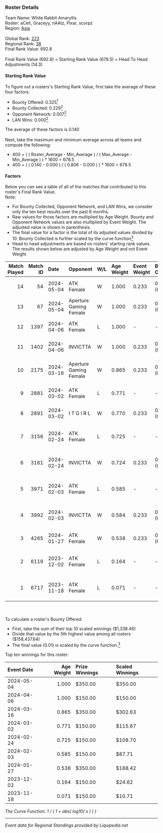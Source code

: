 ### Roster Details<br />
Team Name: White Rabbit Amaryllis<br />
Roster: aCeit, Graceyy, nAAtz, Pixar, scorpz<br />
Region: [Asia]( ../standings_asia.md)<br />
<br />
Global Rank: [223](../standings_global.md)<br />
Regional Rank: [38]( ../standings_asia.md)<br />
Final Rank Value:  692.8<br />
<br />
Final Rank Value (692.8) = Starting Rank Value (678.5) + Head To Head Adjustments (14.3)<br />

#### Starting Rank Value<br />
To figure out a rosters's Starting Rank Value, first take the average of these four factors:<br />
- Bounty Offered: 0.325[<sup>1</sup>](#table2)
- Bounty Collected: 0.229[<sup>2</sup>](#table1)
- Opponent Network: 0.007[<sup>2</sup>](#table1)
- LAN Wins: 0.000[<sup>2</sup>](#table1)

The average of these factors is 0.140<br />
<br />
Next, take the maximum and minimum average across all teams and compute the following:<br />
- 400 + ( ( Roster_Average - Min_Average ) / ( Max_Average - Min_Average ) ) * 1600 = 678.5
- 400 + ( ( 0.140 - 0.000 ) / ( 0.806 - 0.000 ) ) * 1600 = 678.5


#### Factors<br />
Below you can see a table of all of the matches that contributed to this roster's Final Rank Value.<br />
Note:<br />

- For Bounty Collected, Opponent Network, and LAN Wins, we consider only the ten best results over the past 6 months.
- Raw values for those factors are multiplied by Age Weight. Bounty and Opponent Network values are also multiplied by Event Weight. The adjusted value is shown in parenthesis.
- The final value for a factor is the total of its adjusted values divided by 10. Bounty Collected is further scaled by the curve function[<sup>3</sup>](#curveFunction)
- Head to head adjustments are based on rosters' starting rank values. The results shown below are adjusted by Age Weight and not Event Weight
<span id="table1"></span><br />


| Match Played | Match ID | Date       | Opponent               | W/L | Age Weight | Event Weight | Bounty Collected | Opponent Network | LAN Wins      | H2H Adj. | Roster                                  |
| -: | -: | :- | :- | :- | :- | :- | :- | :- | :- | -: | :- |
|           14 |       54 | 2024-05-04 | ATK Female             | W   | 1.000      | 0.233        | 0.011 (0.003)    | 0.201 (0.047)    | false (0.000) |    18.64 | aCeit, Graceyy, nAAtz, Pixar, scorpz    |
|           13 |       67 | 2024-05-04 | Aperture Gaming Female | W   | 1.000      | 0.233        | 0.001 (0.000)    | 0.000 (0.000)    | false (0.000) |     8.85 | aCeit, Graceyy, nAAtz, Pixar, scorpz    |
|           12 |     1397 | 2024-04-06 | ATK Female             | L   | 1.000      | -            | -                | -                | -             |   -12.98 | aCeit, avo, Graceyy, Pixar, Va1n        |
|           11 |     1402 | 2024-04-06 | INVICTTA               | W   | 1.000      | 0.233        | 0.000 (0.000)    | 0.000 (0.000)    | false (0.000) |     5.30 | aCeit, avo, Graceyy, Pixar, Va1n        |
|           10 |     2175 | 2024-03-16 | Aperture Gaming Female | W   | 0.865      | 0.233        | 0.001 (0.000)    | 0.000 (0.000)    | false (0.000) |     8.20 | aCeit, avo, Graceyy, kanakikene, Pixar  |
|            9 |     2881 | 2024-03-02 | ATK Female             | L   | 0.771      | -            | -                | -                | -             |   -10.57 | aCeit, avo, Graceyy, Pixar, Va1n        |
|            8 |     2891 | 2024-03-02 | I T G I R L            | W   | 0.770      | 0.233        | 0.000 (0.000)    | 0.000 (0.000)    | false (0.000) |     4.30 | aCeit, avo, Graceyy, Pixar, Va1n        |
|            7 |     3156 | 2024-02-24 | ATK Female             | L   | 0.725      | -            | -                | -                | -             |   -10.60 | aCeit, EmmaD1lemma, mu, Pixar, scorpz   |
|            6 |     3161 | 2024-02-24 | INVICTTA               | W   | 0.724      | 0.233        | 0.000 (0.000)    | 0.000 (0.000)    | false (0.000) |     3.87 | aCeit, EmmaD1lemma, mu, Pixar, scorpz   |
|            5 |     3971 | 2024-02-03 | ATK Female             | L   | 0.585      | -            | -                | -                | -             |    -9.07 | aCeit, EmmaD1lemma, mu, Pixar, scorpz   |
|            4 |     3992 | 2024-02-03 | INVICTTA               | W   | 0.584      | 0.233        | 0.000 (0.000)    | 0.000 (0.000)    | false (0.000) |     3.09 | aCeit, EmmaD1lemma, mu, Pixar, scorpz   |
|            3 |     4265 | 2024-01-27 | ATK Female             | W   | 0.538      | 0.233        | 0.011 (0.001)    | 0.201 (0.025)    | false (0.000) |     8.79 | Graceyy, mu, nAAtz, scorpz, Starlight   |
|            2 |     6119 | 2023-12-02 | ATK Female             | L   | 0.164      | -            | -                | -                | -             |    -2.47 | aCeit, Graceyy, Pixar, Queen_za, scorpz |
|            1 |     6717 | 2023-11-18 | ATK Female             | L   | 0.071      | -            | -                | -                | -             |    -1.08 | Graceyy, mu, Pixar, Queen_za, scorpz    |

<br />
<span id="table2"></span><br />
To calculate a roster's Bounty Offered:<br />

- First, take the sum of their top 10 scaled winnings ($1,338.46)
- Divide that value by the 5th highest value among all rosters ($158,437.64)
- The final value (0.01) is scaled by the curve function.[<sup>3</sup>](#curveFunction)

Top ten winnings for this roster:<br />

| Event Date | Age Weight | Prize Winnings | Scaled Winnings |
| :- | -: | :- | :- |
| 2024-05-04 |      1.000 | $350.00        | $350.00         |
| 2024-04-06 |      1.000 | $150.00        | $150.00         |
| 2024-03-16 |      0.865 | $350.00        | $302.63         |
| 2024-03-02 |      0.771 | $150.00        | $115.67         |
| 2024-02-24 |      0.725 | $150.00        | $108.70         |
| 2024-02-03 |      0.585 | $150.00        | $87.71          |
| 2024-01-27 |      0.538 | $350.00        | $188.42         |
| 2023-12-02 |      0.164 | $150.00        | $24.62          |
| 2023-11-18 |      0.071 | $150.00        | $10.71          |


<span id="curveFunction"></span>_The Curve Function: 1 / ( 1 + abs( log10( x ) ) )_<br />

---
_Event data for Regional Standings provided by Liquipedia.net_<br />

